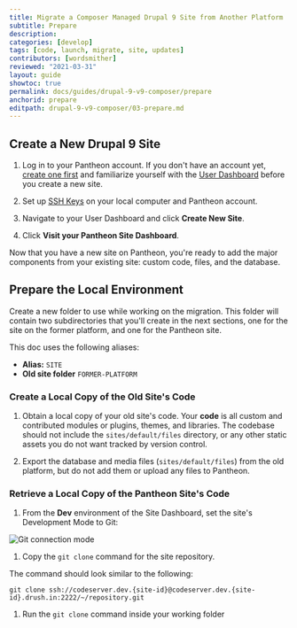 ```yaml
---
title: Migrate a Composer Managed Drupal 9 Site from Another Platform
subtitle: Prepare
description: 
categories: [develop]
tags: [code, launch, migrate, site, updates]
contributors: [wordsmither]
reviewed: "2021-03-31"
layout: guide
showtoc: true
permalink: docs/guides/drupal-9-v9-composer/prepare
anchorid: prepare
editpath: drupal-9-v9-composer/03-prepare.md
---
```

## Create a New Drupal 9 Site

1. Log in to your Pantheon account. If you don't have an account yet, [create one first](https://pantheon.io/register?docs) and familiarize yourself with the [User Dashboard](/guides/quickstart/user-dashboard) before you create a new site.

1. Set up [SSH Keys](/ssh-keys) on your local computer and Pantheon account.

1. Navigate to your User Dashboard and click **Create New Site**.

1. Click **Visit your Pantheon Site Dashboard**.

Now that you have a new site on Pantheon, you're ready to add the major components from your existing site: custom code, files, and the database.

## Prepare the Local Environment

<Partial file="drupal-9/prepare-local-environment-no-clone.md" />

Create a new folder to use while working on the migration. This folder will contain two subdirectories that you'll create in the next sections, one for the site on the former platform, and one for the Pantheon site.

This doc uses the following aliases:

- **Alias:** `SITE`
- **Old site folder** `FORMER-PLATFORM`

### Create a Local Copy of the Old Site's Code

1. Obtain a local copy of your old site's code. Your **code** is all custom and contributed modules or plugins, themes, and libraries. The codebase should not include the `sites/default/files` directory, or any other static assets you do not want tracked by version control.

1. Export the database and media files (`sites/default/files`) from the old platform, but do not add them or upload any files to Pantheon.

### Retrieve a Local Copy of the Pantheon Site's Code

1. From the **<span class="glyphicons glyphicons-wrench"></span> Dev** environment of the Site Dashboard, set the site's Development Mode to Git:

  ![Git connection mode](../../../images/dashboard/connection-mode-git.png)

1. Copy the `git clone` command for the site repository.

  The command should look similar to the following:

  ```shell{promptUser:user}
  git clone ssh://codeserver.dev.{site-id}@codeserver.dev.{site-id}.drush.in:2222/~/repository.git
  ```

1. Run the `git clone` command inside your working folder